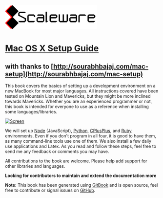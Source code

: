 # ![](/assets/logo300x78.png)

# [Mac OS X Setup Guide](https://scaleware.gitbooks.io/mac-os-x-setup-guide/ "Mac OS X Setup Guide")

## with thanks to [http://sourabhbajaj.com/mac-setup](http://sourabhbajaj.com/mac-setup)

This book covers the basics of setting up a development environment on a new MacBook for most major languages. All instructions covered have been tested on Mountain Lion and Mavericks, but they might be more inclined towards Mavericks. Whether you are an experienced programmer or not, this book is intended for everyone to use as a reference when installing some languages/libraries.

[![Screen](https://raw.githubusercontent.com/sb2nov/mac-setup/master/assets/intro.jpeg)](https://raw.githubusercontent.com/sb2nov/mac-setup/master/assets/intro.jpeg)

We will set up [Node](http://nodejs.org) \(JavaScript\), [Python](http://www.python.org), [CPlusPlus](http://www.cplusplus.com), and [Ruby](http://www.ruby-lang.org) environments. Even if you don't program in all four, it is good to have them, as many command-line tools use one of them. We also install a few daily use applications and Latex. As you read and follow these steps, feel free to send me any feedback or comments you may have.

All contributions to the book are welcome. Please help add support for other libraries and languages.

**Looking for contributors to maintain and extend the documentation more**

**Note:** This book has been generated using [GitBook](http://www.gitbook.io) and is open source, feel free to contribute or signal issues on [GitHub](https://github.com/Scaleware/mac-setup "Github").

